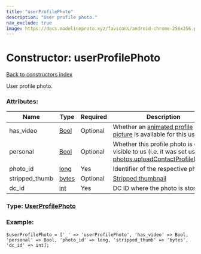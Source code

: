 ```yaml
---
title: "userProfilePhoto"
description: "User profile photo."
nav_exclude: true
image: https://docs.madelineproto.xyz/favicons/android-chrome-256x256.png
---
```

# Constructor: userProfilePhoto  
[Back to constructors index](/API_docs/constructors/index.html)



User profile photo.

### Attributes:

| Name     |    Type       | Required | Description |
|----------|---------------|----------|-------------|
|has\_video|[Bool](/API_docs/types/Bool.html) | Optional|Whether an [animated profile picture](https://core.telegram.org/api/files#animated-profile-pictures) is available for this user|
|personal|[Bool](/API_docs/types/Bool.html) | Optional|Whether this profile photo is only visible to us (i.e. it was set using [photos.uploadContactProfilePhoto](../methods/photos.uploadContactProfilePhoto.html)).|
|photo\_id|[long](/API_docs/types/long.html) | Yes|Identifier of the respective photo|
|stripped\_thumb|[bytes](/API_docs/types/bytes.html) | Optional|[Stripped thumbnail](https://core.telegram.org/api/files#stripped-thumbnails)|
|dc\_id|[int](/API_docs/types/int.html) | Yes|DC ID where the photo is stored|



### Type: [UserProfilePhoto](/API_docs/types/UserProfilePhoto.html)


### Example:

```
$userProfilePhoto = ['_' => 'userProfilePhoto', 'has_video' => Bool, 'personal' => Bool, 'photo_id' => long, 'stripped_thumb' => 'bytes', 'dc_id' => int];
```  
